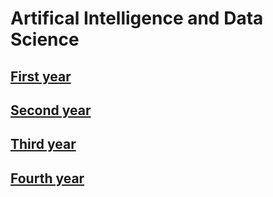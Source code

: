 # Artifical Intelligence and Data Science

## [First year](./aids/first.md) 

## [Second year](./aids/second.md)


## [Third year](./aids/third.md)


## [Fourth year](./aids/fourth.md)
